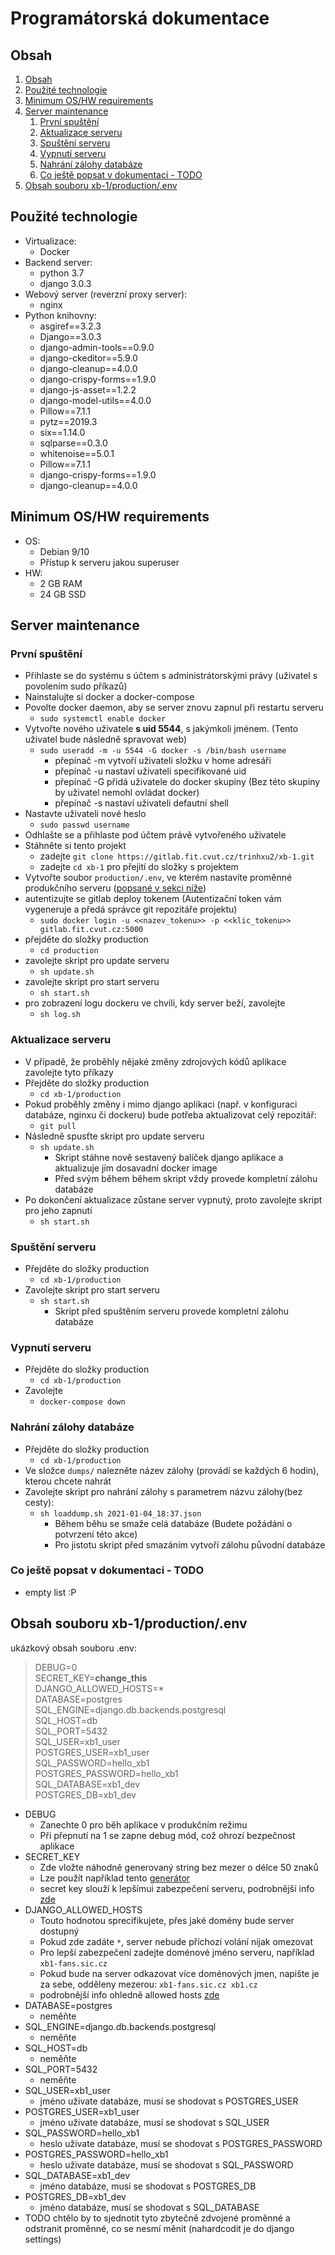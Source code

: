 # Programátorská dokumentace

## <a name="table_of_contents"></a>Obsah
1. [Obsah](#table_of_contents)
2. [Použité technologie](#technologies)
3. [Minimum OS/HW requirements](#requirements)
4. [Server maintenance](#)
    1. [První spuštění](#first_start)
    2. [Aktualizace serveru](#server_update)
    3. [Spuštění serveru](#server_start)
    4. [Vypnutí serveru](#server_shutdown)
    5. [Nahrání zálohy databáze](#load_dump)
    6. [Co ještě popsat v dokumentaci - TODO](#todo)
5. [Obsah souboru xb-1/production/.env](#envfile)


## <a name="technologies"></a>Použité technologie
- Virtualizace:
    - Docker
- Backend server:
    - python 3.7
    - django 3.0.3
- Webový server (reverzní proxy server):
    - nginx
- Python knihovny:
    - asgiref==3.2.3
    - Django==3.0.3
    - django-admin-tools==0.9.0
    - django-ckeditor==5.9.0
    - django-cleanup==4.0.0
    - django-crispy-forms==1.9.0
    - django-js-asset==1.2.2
    - django-model-utils==4.0.0
    - Pillow==7.1.1
    - pytz==2019.3
    - six==1.14.0
    - sqlparse==0.3.0
    - whitenoise==5.0.1
    - Pillow==7.1.1
    - django-crispy-forms==1.9.0
    - django-cleanup==4.0.0

## <a name="requirements"></a>Minimum OS/HW requirements
- OS:
    - Debian 9/10
    - Přístup k serveru jakou superuser
- HW:
    - 2 GB RAM
    - 24 GB SSD

## <a name="server_maintenance"></a>Server maintenance

### <a name="first_start"></a>První spuštění

- Přihlaste se do systému s účtem s administrátorskými právy (uživatel s povolením sudo příkazů)
- Nainstalujte si docker a docker-compose
- Povolte docker daemon, aby se server znovu zapnul při restartu serveru
    - `sudo systemctl enable docker`
- Vytvořte nového uživatele **s uid 5544**, s jakýmkoli jménem. (Tento uživatel bude následně spravovat web)
    - `sudo useradd -m -u 5544 -G docker -s /bin/bash username`
        - přepínač -m vytvoří uživateli složku v home adresáři
        - přepínač -u nastaví uživateli specifikované uid
        - přepínač -G přidá uživatele do docker skupiny (Bez této skupiny by uživatel nemohl ovládat docker)
        - přepínač -s nastaví uživateli defautní shell
- Nastavte uživateli nové heslo
    - `sudo passwd username`
- Odhlašte se a přihlaste pod účtem právě vytvořeného uživatele
- Stáhněte si tento projekt
    - zadejte `git clone https://gitlab.fit.cvut.cz/trinhxu2/xb-1.git`
    - zadejte `cd xb-1` pro přejití do složky s projektem
- Vytvořte soubor `production/.env`, ve kterém nastavíte proměnné produkčního serveru ([popsané v sekci níže](#envfile))
- autentizujte se gitlab deploy tokenem (Autentizační token vám vygeneruje a předá správce git repozitáře projektu)
    - `sudo docker login -u <<nazev_tokenu>> -p <<klic_tokenu>> gitlab.fit.cvut.cz:5000`
- přejděte do složky production
    - `cd production`
- zavolejte skript pro update serveru
    - `sh update.sh`
- zavolejte skript pro start serveru
    - `sh start.sh`
- pro zobrazení logu dockeru ve chvíli, kdy server beží, zavolejte
    - `sh log.sh`

### <a name="server_update"></a>Aktualizace serveru
- V případě, že proběhly nějaké změny zdrojových kódů aplikace zavolejte tyto příkazy
- Přejděte do složky production
    - `cd xb-1/production`
- Pokud proběhly změny i mimo django aplikaci (např. v konfiguraci databáze, nginxu či dockeru) bude potřeba aktualizovat celý repozitář:
    - `git pull`
- Následně spusťte skript pro update serveru
    - `sh update.sh`
        - Skript stáhne nově sestavený balíček django aplikace a aktualizuje jím dosavadní docker image
        - Před svým během během skript vždy provede kompletní zálohu databáze
- Po dokončení aktualizace zůstane server vypnutý, proto zavolejte skript pro jeho zapnutí
    - `sh start.sh`

### <a name="server_start"></a>Spuštění serveru
- Přejděte do složky production
    - `cd xb-1/production`
- Zavolejte skript pro start serveru
    - `sh start.sh`
        - Skript před spuštěním serveru provede kompletní zálohu databáze

### <a name="server_shutdown"></a>Vypnutí serveru
- Přejděte do složky production
    - `cd xb-1/production`
- Zavolejte
    -  `docker-compose down`

### <a name="load_dump"></a>Nahrání zálohy databáze
- Přejděte do složky production
    - `cd xb-1/production`
- Ve složce `dumps/` nalezněte název zálohy (provádí se každých 6 hodin), kterou chcete nahrát
- Zavolejte skript pro nahrání zálohy s parametrem názvu zálohy(bez cesty):
    - `sh loaddump.sh 2021-01-04_18:37.json`
        - Během běhu se smaže celá databáze (Budete požádáni o potvrzení této akce)
        - Pro jistotu skript před smazáním vytvoří zálohu původní databáze

### <a name="todo"></a>Co ještě popsat v dokumentaci - TODO
- empty list :P

## <a name="envfile"></a>Obsah souboru xb-1/production/.env
ukázkový obsah souboru .env:
>DEBUG=0  
SECRET_KEY=**change_this**  
DJANGO_ALLOWED_HOSTS=*  
DATABASE=postgres  
SQL_ENGINE=django.db.backends.postgresql  
SQL_HOST=db  
SQL_PORT=5432  
SQL_USER=xb1_user  
POSTGRES_USER=xb1_user  
SQL_PASSWORD=hello_xb1  
POSTGRES_PASSWORD=hello_xb1  
SQL_DATABASE=xb1_dev  
POSTGRES_DB=xb1_dev  

- DEBUG
    - Zanechte 0 pro běh aplikace v produkčním režimu
    - Při přepnutí na 1 se zapne debug mód, což ohrozí bezpečnost aplikace
- SECRET_KEY
    - Zde vložte náhodně generovaný string bez mezer o délce 50 znaků
    - Lze použít například tento [generátor](https://miniwebtool.com/django-secret-key-generator/)
    - secret key slouží k lepšímui zabezpečení serveru, podrobnější info [zde](https://docs.djangoproject.com/en/3.1/ref/settings/#std:setting-SECRET_KEY)
- DJANGO_ALLOWED_HOSTS
    - Touto hodnotou sprecifikujete, přes jaké domény bude server dostupný
    - Pokud zde zadáte `*`, server nebude příchozí volání nijak omezovat
    - Pro lepší zabezpečení zadejte doménové jméno serveru, například `xb1-fans.sic.cz`
    - Pokud bude na server odkazovat více doménových jmen, napište je za sebe, odděleny mezerou: `xb1-fans.sic.cz xb1.cz`
    - podrobnější info ohledně allowed hosts [zde](https://docs.djangoproject.com/en/3.1/ref/settings/#allowed-hosts)
- DATABASE=postgres
    - neměňte
- SQL_ENGINE=django.db.backends.postgresql
    - neměňte
- SQL_HOST=db
    - neměňte
- SQL_PORT=5432
    - neměňte
- SQL_USER=xb1_user
    - jméno uživate databáze, musí se shodovat s POSTGRES_USER
- POSTGRES_USER=xb1_user
    - jméno uživate databáze, musí se shodovat s SQL_USER
- SQL_PASSWORD=hello_xb1
    - heslo uživate databáze, musí se shodovat s POSTGRES_PASSWORD
- POSTGRES_PASSWORD=hello_xb1
    - heslo uživate databáze, musí se shodovat s SQL_PASSWORD
- SQL_DATABASE=xb1_dev
    - jméno databáze, musí se shodovat s POSTGRES_DB
- POSTGRES_DB=xb1_dev
    - jméno databáze, musí se shodovat s SQL_DATABASE
- TODO chtělo by to sjednotit tyto zbytečně zdvojené proměnné a odstranit proměnné, co se nesmí měnit (nahardcodit je do django settings)
